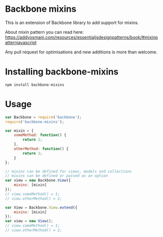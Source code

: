 # Backbone mixins

This is an extension of Backbone library to add support for mixins.

About mixin pattern you can read here:
https://addyosmani.com/resources/essentialjsdesignpatterns/book/#mixinpatternjavascript

Any pull request for optimisations and new additions is more than welcome.

# Installing backbone-mixins

```
npm install backbone-mixins
```

# Usage

```js
var Backbone = require('backbone');
require('backbone-mixins');

var mixin = {
    someMethod: function() {
        return 1;
    },
    otherMethod: function() {
        return 2;
    }
};

// mixins can be defined for views, models and collections
// mixins can be defined or passed as an option
var view = new Backbone.View({
    mixins: [mixin]
});
// view.someMethod() = 1;
// view.otherMethod() = 2;

var View = Backbone.View.extend({
    mixins: [mixin]
});
var view = new View();
// view.someMethod() = 1;
// view.otherMethod() = 2;
```